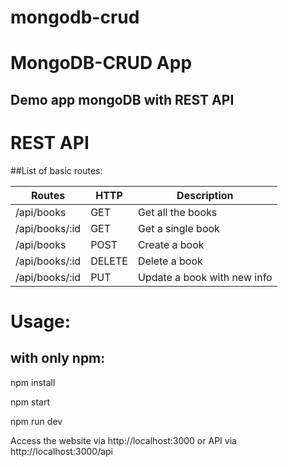 # mongodb-crud

# MongoDB-CRUD App

## Demo app mongoDB with REST API

# REST API

##List of basic routes:


| Routes | HTTP | Description |
| --------------- | ------------- | --------------------------- |
| /api/books      | GET | Get all the books |
| /api/books/:id  | GET | Get a single book |
| /api/books      | POST | Create a book |
| /api/books/:id  | DELETE | Delete a book |
| /api/books/:id  | PUT | Update a book with new info |


# Usage:

## with only npm:

npm install

npm start

npm run dev

Access the website via http://localhost:3000 or API via http://localhost:3000/api